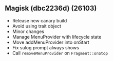 ## Magisk (dbc2236d) (26103)
- Release new canary build
- Avoid using trait object
- Minor changes
- Manage MenuProvider with lifecycle state
- Move addMenuProvider into onStart
- Fix sulog prompt always shows
- Call `removeMenuProvider` on `Fragment::onStop`
